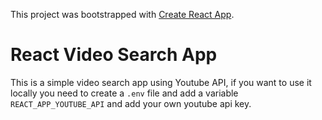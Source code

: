 This project was bootstrapped with [Create React App](https://github.com/facebook/create-react-app).

# React Video Search App

This is a simple video search app using Youtube API, if you want to use it locally you need to create a `.env` file and add a variable `REACT_APP_YOUTUBE_API` and add your own youtube api key.
